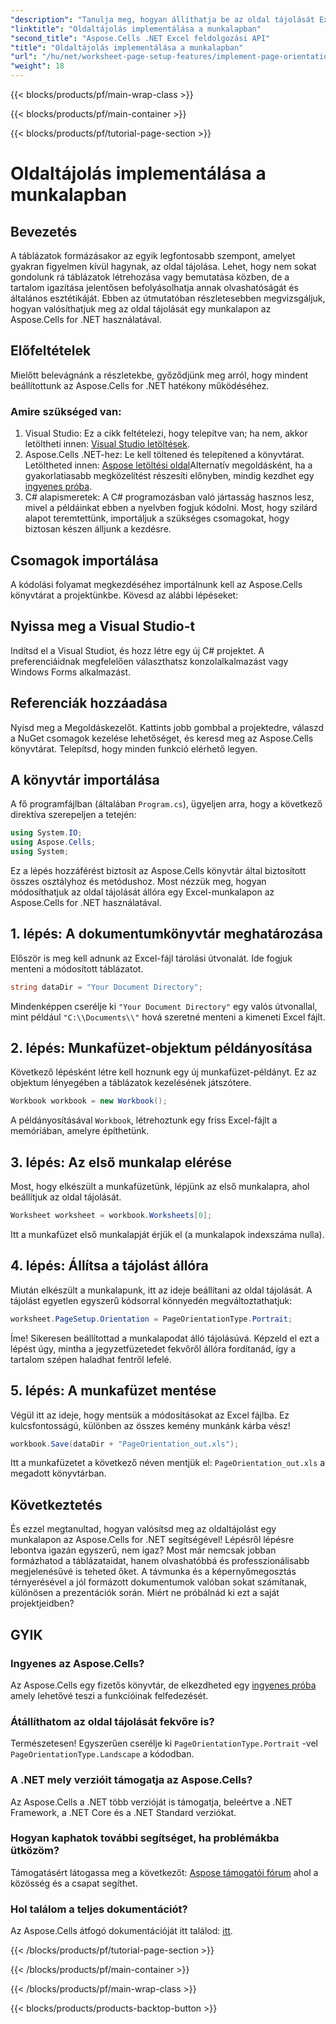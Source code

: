 ```yaml
---
"description": "Tanulja meg, hogyan állíthatja be az oldal tájolását Excel-munkafüzetekben az Aspose.Cells for .NET használatával. Egyszerű, lépésről lépésre útmutató a dokumentumok jobb megjelenítéséhez."
"linktitle": "Oldaltájolás implementálása a munkalapban"
"second_title": "Aspose.Cells .NET Excel feldolgozási API"
"title": "Oldaltájolás implementálása a munkalapban"
"url": "/hu/net/worksheet-page-setup-features/implement-page-orientation/"
"weight": 18
---
```


{{< blocks/products/pf/main-wrap-class >}}

{{< blocks/products/pf/main-container >}}

{{< blocks/products/pf/tutorial-page-section >}}

# Oldaltájolás implementálása a munkalapban

## Bevezetés
A táblázatok formázásakor az egyik legfontosabb szempont, amelyet gyakran figyelmen kívül hagynak, az oldal tájolása. Lehet, hogy nem sokat gondolunk rá táblázatok létrehozása vagy bemutatása közben, de a tartalom igazítása jelentősen befolyásolhatja annak olvashatóságát és általános esztétikáját. Ebben az útmutatóban részletesebben megvizsgáljuk, hogyan valósíthatjuk meg az oldal tájolását egy munkalapon az Aspose.Cells for .NET használatával.
## Előfeltételek
Mielőtt belevágnánk a részletekbe, győződjünk meg arról, hogy mindent beállítottunk az Aspose.Cells for .NET hatékony működéséhez.
### Amire szükséged van:
1. Visual Studio: Ez a cikk feltételezi, hogy telepítve van; ha nem, akkor letöltheti innen: [Visual Studio letöltések](https://visualstudio.microsoft.com/vs/).
2. Aspose.Cells .NET-hez: Le kell töltened és telepítened a könyvtárat. Letöltheted innen: [Aspose letöltési oldal](https://releases.aspose.com/cells/net/)Alternatív megoldásként, ha a gyakorlatiasabb megközelítést részesíti előnyben, mindig kezdhet egy [ingyenes próba](https://releases.aspose.com/).
3. C# alapismeretek: A C# programozásban való jártasság hasznos lesz, mivel a példáinkat ebben a nyelvben fogjuk kódolni.
Most, hogy szilárd alapot teremtettünk, importáljuk a szükséges csomagokat, hogy biztosan készen álljunk a kezdésre.
## Csomagok importálása
A kódolási folyamat megkezdéséhez importálnunk kell az Aspose.Cells könyvtárat a projektünkbe. Kövesd az alábbi lépéseket:
## Nyissa meg a Visual Studio-t 
Indítsd el a Visual Studiot, és hozz létre egy új C# projektet. A preferenciáidnak megfelelően választhatsz konzolalkalmazást vagy Windows Forms alkalmazást.
## Referenciák hozzáadása
Nyisd meg a Megoldáskezelőt. Kattints jobb gombbal a projektedre, válaszd a NuGet csomagok kezelése lehetőséget, és keresd meg az Aspose.Cells könyvtárat. Telepítsd, hogy minden funkció elérhető legyen.
## A könyvtár importálása 
A fő programfájlban (általában `Program.cs`), ügyeljen arra, hogy a következő direktíva szerepeljen a tetején:
```csharp
using System.IO;
using Aspose.Cells;
using System;
```
Ez a lépés hozzáférést biztosít az Aspose.Cells könyvtár által biztosított összes osztályhoz és metódushoz.
Most nézzük meg, hogyan módosíthatjuk az oldal tájolását állóra egy Excel-munkalapon az Aspose.Cells for .NET használatával.
## 1. lépés: A dokumentumkönyvtár meghatározása
Először is meg kell adnunk az Excel-fájl tárolási útvonalát. Ide fogjuk menteni a módosított táblázatot.
```csharp
string dataDir = "Your Document Directory";
```
Mindenképpen cserélje ki `"Your Document Directory"` egy valós útvonallal, mint például `"C:\\Documents\\"` hová szeretné menteni a kimeneti Excel fájlt.
## 2. lépés: Munkafüzet-objektum példányosítása
Következő lépésként létre kell hoznunk egy új munkafüzet-példányt. Ez az objektum lényegében a táblázatok kezelésének játszótere.
```csharp
Workbook workbook = new Workbook();
```
A példányosításával `Workbook`, létrehoztunk egy friss Excel-fájlt a memóriában, amelyre építhetünk.
## 3. lépés: Az első munkalap elérése
Most, hogy elkészült a munkafüzetünk, lépjünk az első munkalapra, ahol beállítjuk az oldal tájolását. 
```csharp
Worksheet worksheet = workbook.Worksheets[0];
```
Itt a munkafüzet első munkalapját érjük el (a munkalapok indexszáma nulla). 
## 4. lépés: Állítsa a tájolást állóra
Miután elkészült a munkalapunk, itt az ideje beállítani az oldal tájolását. A tájolást egyetlen egyszerű kódsorral könnyedén megváltoztathatjuk:
```csharp
worksheet.PageSetup.Orientation = PageOrientationType.Portrait;
```
Íme! Sikeresen beállítottad a munkalapodat álló tájolásúvá. Képzeld el ezt a lépést úgy, mintha a jegyzetfüzetedet fekvőről állóra fordítanád, így a tartalom szépen haladhat fentről lefelé.
## 5. lépés: A munkafüzet mentése
Végül itt az ideje, hogy mentsük a módosításokat az Excel fájlba. Ez kulcsfontosságú, különben az összes kemény munkánk kárba vész!
```csharp
workbook.Save(dataDir + "PageOrientation_out.xls");
```
Itt a munkafüzetet a következő néven mentjük el: `PageOrientation_out.xls` a megadott könyvtárban.
## Következtetés
És ezzel megtanultad, hogyan valósítsd meg az oldaltájolást egy munkalapon az Aspose.Cells for .NET segítségével! Lépésről lépésre lebontva igazán egyszerű, nem igaz? Most már nemcsak jobban formázhatod a táblázataidat, hanem olvashatóbbá és professzionálisabb megjelenésűvé is teheted őket.
A távmunka és a képernyőmegosztás térnyerésével a jól formázott dokumentumok valóban sokat számítanak, különösen a prezentációk során. Miért ne próbálnád ki ezt a saját projektjeidben? 
## GYIK
### Ingyenes az Aspose.Cells?
Az Aspose.Cells egy fizetős könyvtár, de elkezdheted egy [ingyenes próba](https://releases.aspose.com/) amely lehetővé teszi a funkcióinak felfedezését.
### Átállíthatom az oldal tájolását fekvőre is?
Természetesen! Egyszerűen cserélje ki `PageOrientationType.Portrait` -vel `PageOrientationType.Landscape` a kódodban.
### A .NET mely verzióit támogatja az Aspose.Cells?
Az Aspose.Cells a .NET több verzióját is támogatja, beleértve a .NET Framework, a .NET Core és a .NET Standard verziókat.
### Hogyan kaphatok további segítséget, ha problémákba ütközöm?
Támogatásért látogassa meg a következőt: [Aspose támogatói fórum](https://forum.aspose.com/c/cells/9) ahol a közösség és a csapat segíthet.
### Hol találom a teljes dokumentációt?
Az Aspose.Cells átfogó dokumentációját itt találod: [itt](https://reference.aspose.com/cells/net/).


{{< /blocks/products/pf/tutorial-page-section >}}

{{< /blocks/products/pf/main-container >}}

{{< /blocks/products/pf/main-wrap-class >}}

{{< blocks/products/products-backtop-button >}}